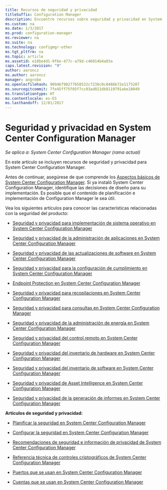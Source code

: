 ```yaml
---
title: Recursos de seguridad y privacidad
titleSuffix: Configuration Manager
description: Encuentre recursos sobre seguridad y privacidad en System Center Configuration Manager.
ms.custom: na
ms.date: 1/3/2017
ms.prod: configuration-manager
ms.reviewer: na
ms.suite: na
ms.technology: configmgr-other
ms.tgt_pltfrm: na
ms.topic: article
ms.assetid: e18be4d1-9f6e-477c-a79d-c46014b4a03a
caps.latest.revision: "9"
author: aaroncz
ms.author: aaroncz
manager: angrobe
ms.openlocfilehash: 90946f98277658532c7238c0c8486b72e1175207
ms.sourcegitcommit: 7fe45ff75f05f7cc03ad021db8119791abe18049
ms.translationtype: HT
ms.contentlocale: es-ES
ms.lasthandoff: 12/01/2017
---
```

# <a name="security-and-privacy-for-system-center-configuration-manager"></a>Seguridad y privacidad en System Center Configuration Manager

*Se aplica a: System Center Configuration Manager (rama actual)*

En este artículo se incluyen recursos de seguridad y privacidad para System Center Configuration Manager.  

 Antes de continuar, asegúrese de que comprende los [Aspectos básicos de System Center Configuration Manager](../../../core/understand/fundamentals.md). Si ya instaló System Center Configuration Manager, identifique las decisiones de diseño para su implementación. Es posible que el contenido de planificación e implementación de Configuration Manager le sea útil.  

 Vea los siguientes artículos para conocer las características relacionadas con la seguridad del producto:  

-   [Seguridad y privacidad para implementación de sistema operativo en System Center Configuration Manager](../../../osd/plan-design/security-and-privacy-for-operating-system-deployment.md)  

-   [Seguridad y privacidad de la administración de aplicaciones en System Center Configuration Manager](../../../apps/plan-design/security-and-privacy-for-application-management.md)  

-   [Seguridad y privacidad de las actualizaciones de software en System Center Configuration Manager](../../../sum/plan-design/security-and-privacy-for-software-updates.md)  

-   [Seguridad y privacidad para la configuración de cumplimiento en System Center Configuration Manager](../../../compliance/plan-design/security-and-privacy-for-compliance-settings.md)  

-   [Endpoint Protection en System Center Configuration Manager](../../../protect/deploy-use/endpoint-protection.md)  

-   [Seguridad y privacidad para recopilaciones en System Center Configuration Manager](../../../core/clients/manage/collections/security-and-privacy-for-collections.md)  

-   [Seguridad y privacidad para consultas en System Center Configuration Manager](../../../core/servers/manage/security-and-privacy-for-queries.md)  

-   [Seguridad y privacidad de la administración de energía en System Center Configuration Manager](../../../core/clients/manage/power/security-and-privacy-for-power-management.md)  

-   [Seguridad y privacidad del control remoto en System Center Configuration Manager](../../../core/clients/manage/remote-control/security-and-privacy-for-remote-control.md)  

-   [Seguridad y privacidad del inventario de hardware en System Center Configuration Manager](../../../core/clients/manage/inventory/security-and-privacy-for-hardware-inventory.md)  

-   [Seguridad y privacidad del inventario de software en System Center Configuration Manager](../../../core/clients/manage/inventory/security-and-privacy-for-software-inventory.md)  

-   [Seguridad y privacidad de Asset Intelligence en System Center Configuration Manager](../../../core/clients/manage/asset-intelligence/security-and-privacy-for-asset-intelligence.md)  

-   [Seguridad y privacidad de la generación de informes en System Center Configuration Manager](../../../core/servers/manage/security-and-privacy-for-reporting.md)  



 **Artículos de seguridad y privacidad:**  

-   [Planificar la seguridad en System Center Configuration Manager](../../../core/plan-design/security/plan-for-security.md)  

-   [Configurar la seguridad en System Center Configuration Manager](../../../core/plan-design/security/configure-security.md)  


-   [Recomendaciones de seguridad e información de privacidad de System Center Configuration Manager](../../../core/plan-design/security/security-best-practices-and-privacy-information.md)  

-   [Referencia técnica de controles criptográficos de System Center Configuration Manager](../../../protect/deploy-use/cryptographic-controls-technical-reference.md)  

-   [Puertos que se usan en System Center Configuration Manager](../../../core/plan-design/hierarchy/ports.md)  

-   [Cuentas que se usan en System Center Configuration Manager](../../../core/plan-design/hierarchy/accounts.md)  
